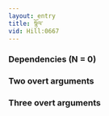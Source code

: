 ```yaml
---
layout: entry
title: སྙོལ་
vid: Hill:0667
---
```

### Dependencies (N = 0)


### Two overt arguments


### Three overt arguments
